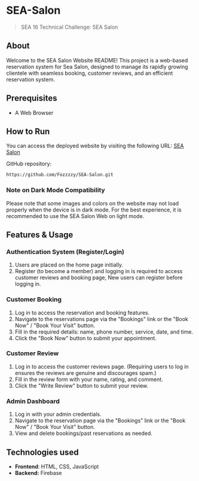 # SEA-Salon
> SEA 16 Technical Challenge: SEA Salon
  
## About
Welcome to the SEA Salon Website README! This project is a web-based reservation system for Sea Salon, designed to manage its rapidly growing clientele with seamless booking, customer reviews, and an efficient reservation system. 
  

## Prerequisites
* A Web Browser  


## How to Run  
You can access the deployed website by visiting the following URL: [SEA Salon](https://sea-salon-bice.vercel.app/) 

GitHub repository: 
```sh
https://github.com/Fozzzzy/SEA-Salon.git
```  

### Note on Dark Mode Compatibility
Please note that some images and colors on the website may not load properly when the device is in dark mode. 
For the best experience, it is recommended to use the SEA Salon Web on light mode.
  

## Features & Usage

### Authentication System (Register/Login)
1. Users are placed on the home page initially.
2. Register (to become a member) and logging in is required to access customer reviews and booking page, New users can register before logging in.

### Customer Booking
1. Log in to access the reservation and booking features.
2. Navigate to the reservations page via the "Bookings" link or the "Book Now" / "Book Your Visit" button.
3. Fill in the required details: name, phone number, service, date, and time.
4. Click the "Book Now" button to submit your appointment.

### Customer Review
1. Log in to access the customer reviews page. (Requiring users to log in ensures the reviews are genuine and discourages spam.)
2. Fill in the review form with your name, rating, and comment.
3. Click the "Write Review" button to submit your review.

### Admin Dashboard
1. Log in with your admin credentials.
2. Navigate to the reservation page via the "Bookings" link or the "Book Now" / "Book Your Visit" button.
3. View and delete bookings/past reservations as needed.

  

## Technologies used
* **Frontend**: HTML, CSS, JavaScript
* **Backend:** Firebase